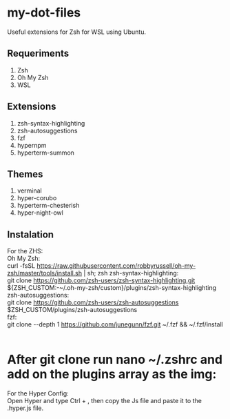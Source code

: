 # my-dot-files

Useful extensions for Zsh for WSL using Ubuntu.

## Requeriments
<ol>
<li>Zsh</li>
<li>Oh My Zsh</li>
<li>WSL</li>
</ol>
 
## Extensions
<ol>
<li>zsh-syntax-highlighting</li>
<li>zsh-autosuggestions</li>
<li>fzf</li>
<li>hypernpm</li>
<li>hyperterm-summon</li> 
</ol>
 
 ## Themes
<ol>
<li>verminal</li>
<li>hyper-corubo</li>
<li>hyperterm-chesterish</li>
<li>hyper-night-owl</li>
</ol>

## Instalation
For the ZHS:</br>
Oh My Zsh:</br>
curl -fsSL https://raw.githubusercontent.com/robbyrussell/oh-my-zsh/master/tools/install.sh | sh; zsh
zsh-syntax-highlighting:<br/>
git clone https://github.com/zsh-users/zsh-syntax-highlighting.git ${ZSH_CUSTOM:-~/.oh-my-zsh/custom}/plugins/zsh-syntax-highlighting <br/>
zsh-autosuggestions:<br/>
git clone https://github.com/zsh-users/zsh-autosuggestions $ZSH_CUSTOM/plugins/zsh-autosuggestions<br/>
fzf:<br/>
git clone --depth 1 https://github.com/junegunn/fzf.git ~/.fzf && ~/.fzf/install
<br/>
<br/>
# After git clone run nano  ~/.zshrc  and add on the plugins array as the img:</br>
For the Hyper Config:<br/>
Open Hyper and type Ctrl + , then
copy the Js file and paste it to the .hyper.js file.


